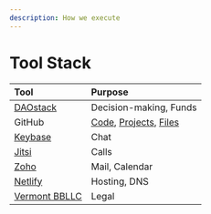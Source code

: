```yaml
---
description: How we execute
---
```


# Tool Stack

| Tool | Purpose |
| :--- | :--- |
| [DAOstack](https://alchemy.daostack.io/dao/0xbe1a98d3452f6da6e0984589e545d4fc25af7526) | Decision-making, Funds |
| GitHub | [Code](https://github.com/dOrgTech), [Projects](https://github.com/orgs/dOrgTech/projects), [Files](https://github.com/dOrgTech/operations) |
| [Keybase](https://keybase.io/team/dorg) | Chat |
| [Jitsi](https://meet.jit.si/) | Calls |
| [Zoho](https://www.zoho.com/mail/) | Mail, Calendar |
| [Netlify](https://www.netlify.com/) | Hosting, DNS |
| [Vermont BBLLC](https://www.coindesk.com/dorg-founders-have-created-the-first-limited-liability-dao) | Legal |

